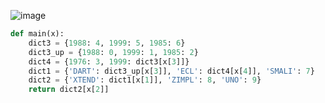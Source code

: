 ![image](https://github.com/sambukalx/3-rd-course/assets/113597597/1bc820a8-51f4-40b1-9a5e-4825fd53c1e2)

```python
def main(x):
    dict3 = {1988: 4, 1999: 5, 1985: 6}
    dict3_up = {1988: 0, 1999: 1, 1985: 2}
    dict4 = {1976: 3, 1999: dict3[x[3]]}
    dict1 = {'DART': dict3_up[x[3]], 'ECL': dict4[x[4]], 'SMALI': 7}
    dict2 = {'XTEND': dict1[x[1]], 'ZIMPL': 8, 'UNO': 9}
    return dict2[x[2]]
```
